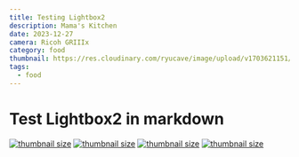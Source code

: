 ```yaml
---
title: Testing Lightbox2
description: Mama's Kitchen
date: 2023-12-27
camera: Ricoh GRIIIx
category: food
thumbnail: https://res.cloudinary.com/ryucave/image/upload/v1703621151/post-1-mamas-kitchen/R0003499_ujg4sy.jpg
tags:
  - food
---
```


# Test Lightbox2 in markdown

<div class="gallery3">
  <a href="https://picsum.photos/id/12/1024/768" data-lightbox="mygallery" data-title="random photo"><img src="https://picsum.photos/640/480" alt="thumbnail size" /></a>
  <a href="https://picsum.photos/id/13/1024/768" data-lightbox="mygallery" data-title="puppy"><img src="https://picsum.photos/640/480" alt="thumbnail size" /></a>
  <a href="https://picsum.photos/id/14/1024/768" data-lightbox="mygallery" data-title="farm in Korea"><img src="https://picsum.photos/640/480" alt="thumbnail size" /></a>
  <a href="https://picsum.photos/id/15/1024/768" data-lightbox="mygallery" data-title="people Korea"><img src="https://picsum.photos/id/55/640/480" alt="thumbnail size" /></a>
</div>